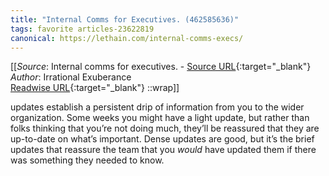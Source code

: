 ```yaml
---
title: "Internal Comms for Executives. (462585636)"
tags: favorite articles-23622819
canonical: https://lethain.com/internal-comms-execs/
---
```


[[_Source_: Internal comms for executives. - [Source URL](https://lethain.com/internal-comms-execs/){:target="_blank"}<br>
_Author_: Irrational Exuberance<br>
[Readwise URL](https://readwise.io/open/462585636){:target="_blank"}
::wrap]]

updates establish a persistent drip of information from you to the wider organization. Some weeks you might have a light update, but rather than folks thinking that you’re not doing much, they’ll be reassured that they are up-to-date on what’s important. Dense updates are good, but it’s the brief updates that reassure the team that you *would* have updated them if there was something they needed to know.
